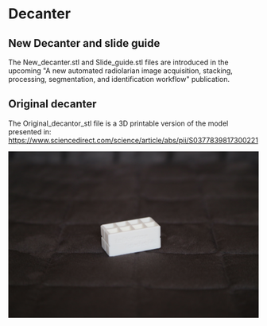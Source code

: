 # Decanter

## New Decanter and slide guide
The New_decanter.stl and Slide_guide.stl files are introduced in the upcoming "A new automated radiolarian image acquisition, stacking, processing, segmentation, and identification workflow" publication.


## Original decanter
The Original_decantor_stl file is a 3D printable version of the model presented in:
https://www.sciencedirect.com/science/article/abs/pii/S0377839817300221

![Original_decanter](Original_decanter.jpg "Original_decanter 3D printable version")

